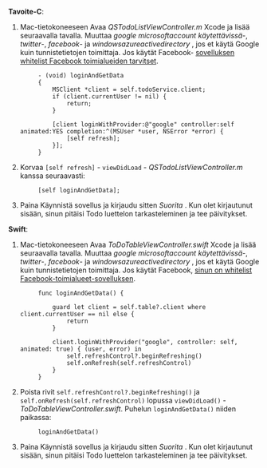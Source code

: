 **Tavoite-C**: 

1. Mac-tietokoneeseen Avaa _QSTodoListViewController.m_ Xcode ja lisää seuraavalla tavalla. Muuttaa _google_ _microsoftaccount käytettävissä_-, _twitter_-, _facebook_- ja _windowsazureactivedirectory_ , jos et käytä Google kuin tunnistetietojen toimittaja. Jos käytät Facebook- [sovelluksen whitelist Facebook toimialueiden tarvitset](https://developers.facebook.com/docs/ios/ios9#whitelist).

            - (void) loginAndGetData
            {
                MSClient *client = self.todoService.client;
                if (client.currentUser != nil) {
                    return;
                }
            
                [client loginWithProvider:@"google" controller:self animated:YES completion:^(MSUser *user, NSError *error) {
                    [self refresh];
                }];
            }


2. Korvaa `[self refresh]` - `viewDidLoad` - _QSTodoListViewController.m_ kanssa seuraavasti:

            [self loginAndGetData];

3. Paina Käynnistä sovellus ja kirjaudu sitten _Suorita_ . Kun olet kirjautunut sisään, sinun pitäisi Todo luettelon tarkasteleminen ja tee päivitykset.

**Swift**:

1. Mac-tietokoneeseen Avaa _ToDoTableViewController.swift_ Xcode ja lisää seuraavalla tavalla. Muuttaa _google_ _microsoftaccount käytettävissä_-, _twitter_-, _facebook_- ja _windowsazureactivedirectory_ , jos et käytä Google kuin tunnistetietojen toimittaja. Jos käytät Facebook, [sinun on whitelist Facebook-toimialueet-sovelluksen](https://developers.facebook.com/docs/ios/ios9#whitelist).
        
            func loginAndGetData() {
                
                guard let client = self.table?.client where client.currentUser == nil else {
                    return
                }
                
                client.loginWithProvider("google", controller: self, animated: true) { (user, error) in
                    self.refreshControl?.beginRefreshing()
                    self.onRefresh(self.refreshControl)
                }
            }


2. Poista rivit `self.refreshControl?.beginRefreshing()` ja `self.onRefresh(self.refreshControl)` lopussa `viewDidLoad()` - _ToDoTableViewController.swift_. Puhelun `loginAndGetData()` niiden paikassa:

            loginAndGetData()

3. Paina Käynnistä sovellus ja kirjaudu sitten _Suorita_ . Kun olet kirjautunut sisään, sinun pitäisi Todo luettelon tarkasteleminen ja tee päivitykset.
